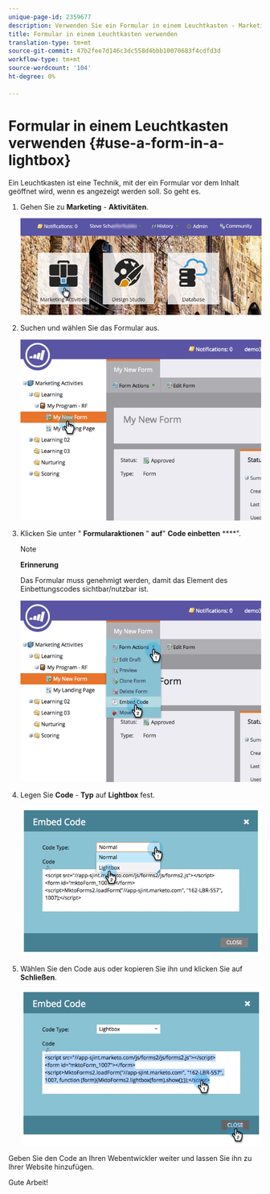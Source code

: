 ```yaml
---
unique-page-id: 2359677
description: Verwenden Sie ein Formular in einem Leuchtkasten - Marketing Docs - Produktdokumentation
title: Formular in einem Leuchtkasten verwenden
translation-type: tm+mt
source-git-commit: 47b2fee7d146c3dc558d4bbb10070683f4cdfd3d
workflow-type: tm+mt
source-wordcount: '104'
ht-degree: 0%

---
```



# Formular in einem Leuchtkasten verwenden {#use-a-form-in-a-lightbox}

Ein Leuchtkasten ist eine Technik, mit der ein Formular vor dem Inhalt geöffnet wird, wenn es angezeigt werden soll. So geht es.

1. Gehen Sie zu **Marketing** - **Aktivitäten**.

   ![](assets/login-marketing-activities-8.png)

1. Suchen und wählen Sie das Formular aus.

   ![](assets/image2014-9-15-14-3a32-3a15.png)

1. Klicken Sie unter &quot; **Formularaktionen** &quot; **auf**&quot; **Code einbetten** ****&quot;.

   >[!NOTE]
   >
   >**Erinnerung**
   >
   >
   >Das Formular muss genehmigt werden, damit das Element des Einbettungscodes sichtbar/nutzbar ist.

   ![](assets/image2014-9-15-14-3a32-3a24.png)

1. Legen Sie **Code** - **Typ** auf **Lightbox** fest.

   ![](assets/image2014-9-15-14-3a32-3a31.png)

1. Wählen Sie den Code aus oder kopieren Sie ihn und klicken Sie auf **Schließen**.

   ![](assets/image2014-9-15-14-3a32-3a39.png)

Geben Sie den Code an Ihren Webentwickler weiter und lassen Sie ihn zu Ihrer Website hinzufügen.

Gute Arbeit!
